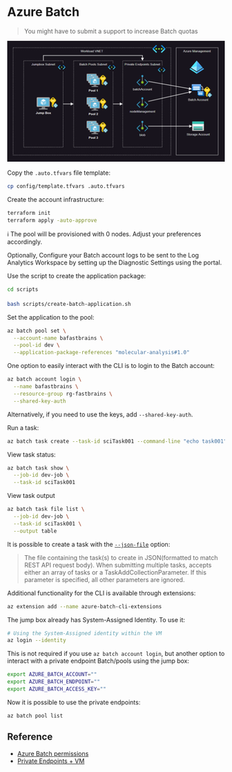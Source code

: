 # Azure Batch

> You might have to submit a support to increase Batch quotas

<img src=".docs/batch.png" />

Copy the `.auto.tfvars` file template:

```sh
cp config/template.tfvars .auto.tfvars
```

Create the account infrastructure:

```sh
terraform init
terraform apply -auto-approve
```

ℹ️ The pool will be provisioned with 0 nodes. Adjust your preferences accordingly.

Optionally, Configure your Batch account logs to be sent to the Log Analytics Workspace by setting up the Diagnostic Settings using the portal.

Use the script to create the application package:

```sh
cd scripts

bash scripts/create-batch-application.sh
```

Set the application to the pool:

```sh
az batch pool set \
  --account-name bafastbrains \
  --pool-id dev \
  --application-package-references "molecular-analysis#1.0"
```

One option to easily interact with the CLI is to login to the Batch account:

```sh
az batch account login \
  --name bafastbrains \
  --resource-group rg-fastbrains \
  --shared-key-auth
```

Alternatively, if you need to use the keys, add `--shared-key-auth`.

Run a task:

```sh
az batch task create --task-id sciTask001 --command-line "echo task001" --job-id dev-job
```

View task status:

```sh
az batch task show \
  --job-id dev-job \
  --task-id sciTask001
```

View task output

```sh
az batch task file list \
  --job-id dev-job \
  --task-id sciTask001 \
  --output table
```

It is possible to create a task with the [`--json-file`][1] option:

> The file containing the task(s) to create in JSON(formatted to match REST API request body). When submitting multiple tasks, accepts either an array of tasks or a TaskAddCollectionParameter. If this parameter is specified, all other parameters are ignored.

Additional functionality for the CLI is available through extensions:

```sh
az extension add --name azure-batch-cli-extensions
```

The jump box already has System-Assigned Identity. To use it:

```sh
# Using the System-Assigned identity within the VM
az login --identity
```

This is not required if you use `az batch account login`, but another option to interact with a private endpoint Batch/pools using the jump box:

```sh
export AZURE_BATCH_ACCOUNT=""
export AZURE_BATCH_ENDPOINT=""
export AZURE_BATCH_ACCESS_KEY=""
```

Now it is possible to use the private endpoints:

```
az batch pool list
```

## Reference

- [Azure Batch permissions](https://techcommunity.microsoft.com/t5/azure-paas-blog/the-usage-of-managed-identity-in-the-azure-batch-account-and/ba-p/3607014)
- [Private Endpoints + VM](https://learn.microsoft.com/en-us/troubleshoot/azure/general/azure-batch-pool-creation-failure#cause-1-public-network-access-is-disabled-but-batch-account-doesnt-have-private-endpoint)

[1]: https://learn.microsoft.com/en-us/cli/azure/batch/task?view=azure-cli-latest#az-batch-task-create
